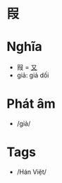 # 叚

# Nghĩa
* 叚 = [又](又.md)
* giả: giả dối

# Phát âm
* /giả/

# Tags
* /Hán Việt/

<script>window.HANZI_FIELD='叚';</script>